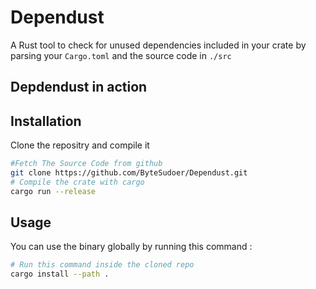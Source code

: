# Dependust
A Rust tool to check for unused dependencies included in your crate by parsing  your `Cargo.toml` and the source code in `./src`

## Depdendust in action

## Installation
Clone the repositry and compile it
```bash
#Fetch The Source Code from github
git clone https://github.com/ByteSudoer/Dependust.git
# Compile the crate with cargo
cargo run --release
```

## Usage
You can use the binary globally by running this command :
```bash
# Run this command inside the cloned repo
cargo install --path .
```